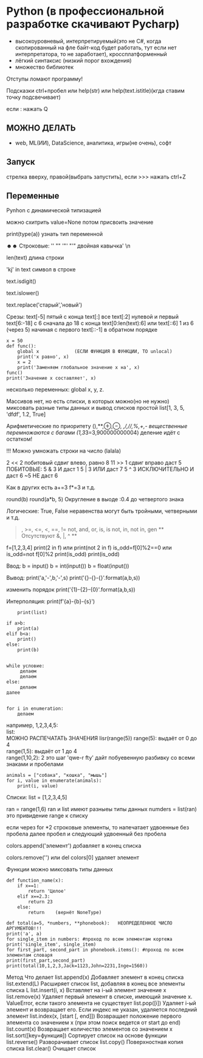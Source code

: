# Python (в профессиональной разработке скачивают Pycharp)
- высокоуровневый, интерпретируемый(это не С#, когда скопированный на фле байт-код будет работать, тут если нет интерпретатора, то не заработает), кроссплатформенный
- лёгкий синтаксис (низкий порог вхождения)
- множество библиотек

Отступы ломают программу!

Подсказки ctrl+пробел или help(str) или help(text.istitle)(кгда ставим точку подсвечивает)

если : нажать Q

## МОЖНО ДЕЛАТЬ
- web, ML(ИИ), DataScience, аналитика, игры(не очень), софт

## Запуск
стрелка вверху, правой(выбрать запустить), если >>> нажать ctrl+Z

## Переменные
Pynhon c динамической типизацией

можно схитрить value=None потом присвоить значение

print(type(a)) узнать тип переменной

☻☻ Строковые: ''   ""    '"'    "'"   двойная кавычка\'   \n

len(text) длина строки

'kj' in text символ в строке

text.isdigit()  

text.islower()

text.replace('старый','новый')

Срезы:  text[-5] пятый с конца
        text[:] все
        text[:2] нулевой и первый
        text[6:-18] с 6 сначала до 18 с конца
        text[0:len(text):6] или text[::6] 1 из 6 (через 5) начиная с первого
        text[::-1]  в обратном порядке
```
x = 50
def func():
    global x             (ЕСЛИ ФУНКЦИЯ В ФУНКЦИИ, ТО unlocal)
    print('x равно', x)
    x = 2
    print('Заменяем глобальное значение x на', x)
func()
print('Значение x составляет', x)
```
несколько переменных: global x, y, z.

Массивов нет, но есть списки, в которых можно(но не нужно) миксовать разные типы данных и вывод списков простой
list[1, 3, 5, 'dfdf', 1.2, True]

Арифметические по приоритету (),**,⊕,⊖, *,/,//,%,+,-
вещественные перемножаются с багами (1,3*3=3,900000000004)
деление идёт с остатком!

!!! Можно умножать строки на число (lalala)

2 << 2 побитовый сдвиг влево, равно 8
11 >> 1 сдвиг вправо даст 5
ПОБИТОВЫЕ: 5 & 3 И даст 1
           5 | 3 ИЛИ даст 7
           5 ^ 3 ИСКЛЮЧИТЕЛЬНО И даст 6
           ~5 НЕ даст 6


Как в других есть   a+=3    f*=3   и т.д.

round(b)     round(a*b, 5)      Округление в выоде :0.4 до четвертого знака

Логические: True, False  неравенства могут быть тройными, четверными и т.д.

>, >=, <=, <, ==, != not, and, or, is, is not, in, not in, gen
** Отсутствуют &, |, ^ **

f=[1,2,3,4]
print(2 in f)     или     print(not 2 in f)
is_odd=f[0]%2==0  или     is_odd=not f[0]%2
print(is_odd)             print(is_odd)  

Ввод: b = input()
      b = int(input())
      b = float(input())

Вывод:  print('a,'-',b,'-',s)
        print('{}-{}-{}'.format(a,b,s))

изменить порядок print('{1}-{2}-{0}'.format(a,b,s))

Интерполяция:  print(f'{a}-{b}-{s}')

        print(list)
```
if a>b:
    print(a)
elif b<a:
    print()
else:
    print(b)


while условие:
     делаем
     делаем
else:
     делаем
далее


for i in enumeration:   
    делаем
```
например, 1,2,3,4,5:   
list:    
МОЖНО РАСПЕЧАТАТЬ ЗНАЧЕНИЯ lisr(range(5))
range(5): выдаёт от 0 до 4    
range(1,5): выдаёт от 1 до 4  
range(1,10,2): 2 это шаг
'qwe-r fty' дайт побуевенную разбивку со всеми знаками и пробелами

```
animals = ["собака", "кошка", "мышь"]
for i, value in enumerate(animals):
    print(i, value)
```

Списки:
list = [1,2,3,4,5]

ran = range(1,6) ran и list имеют разныеы типы данных
numders = list(ran) это привидение range к списку

если через for *2 строковые элементы, то напечатает удвоенные без пробела далее пробел и следующий удвоенный без пробела

colors.append('элемент') добавляет в конец списка

colors.remove('') или del colors[0] удаляет элемент

Функции можно миксовать типы данных
```
def function_name(x):
    if x==1:
        return 'Целое'
    elif x==2.3:
        return 23
    else:
        return    (вернёт NoneType)
```
```
def total(a=5, *numbers, **phonebook):   НЕОПРЕДЕЛЕННОЕ ЧИСЛО АРГУМЕНТОВ!!!
print('a', a)
for single_item in numbers: #проход по всем элементам кортежа
print('single_item', single_item) 
for first_part, second_part in phonebook.items(): #проход по всем элементам словаря
print(first_part,second_part)
print(total(10,1,2,3,Jack=1123,John=2231,Inge=1560))
```

Метод	Что делает
list.append(x)	Добавляет элемент в конец списка
list.extend(L)	Расширяет список list, добавляя в конец все элементы списка L
list.insert(i, x)	Вставляет на i-ый элемент значение x
list.remove(x)	Удаляет первый элемент в списке, имеющий значение x. ValueError, если такого элемента не существует
list.pop([i])	Удаляет i-ый элемент и возвращает его. Если индекс не указан, удаляется последний элемент
list.index(x, [start [, end]])	Возвращает положение первого элемента со значением x (при этом поиск ведется от start до end)
list.count(x)	Возвращает количество элементов со значением x
list.sort([key=функция])	Сортирует список на основе функции
list.reverse()	Разворачивает список
list.copy()	Поверхностная копия списка
list.clear()	Очищает список